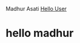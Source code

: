 Madhur 
Asati
<a href="https://madhurasati.github.io/madhurhappy.github.io/redirect.html">Hello User</a>

<h1>hello madhur</h1>
